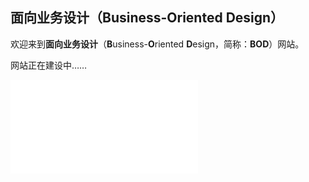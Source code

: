 ## 面向业务设计（Business-Oriented Design）

欢迎来到**面向业务设计**（**B**usiness-**O**riented **D**esign，简称：**BOD**）网站。

网站正在建设中……

<iframe src="//player.bilibili.com/player.html?aid=676769406&bvid=BV1MU4y1u7H3&cid=445086245&page=1" scrolling="no" border="0" frameborder="no" framespacing="0" allowfullscreen="true"> </iframe>